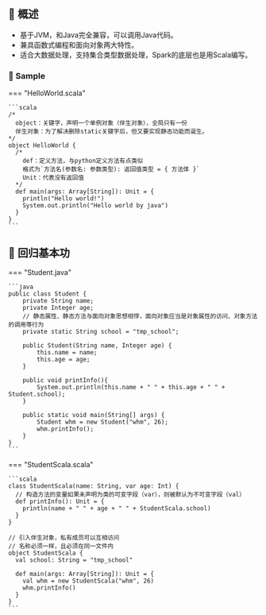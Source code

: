 ## 📌 概述

* 基于JVM，和Java完全兼容，可以调用Java代码。
* 兼具函数式编程和面向对象两大特性。
* 适合大数据处理，支持集合类型数据处理，Spark的底层也是用Scala编写。

### 🚁 Sample
=== "HelloWorld.scala"

    ```scala
    /*
      object：关键字，声明一个单例对象（伴生对象），全局只有一份
      伴生对象：为了解决删除static关键字后，但又要实现静态功能而诞生。
    */
    object HelloWorld {
      /*
        def：定义方法，与python定义方法有点类似
        格式为`方法名(参数名: 参数类型): 返回值类型 = { 方法体 }`
        Unit：代表没有返回值
      */
      def main(args: Array[String]): Unit = {
        println("Hello world!")
        System.out.println("Hello world by java")
      }
    }
    ```

## 📌 回归基本功

=== "Student.java"

    ```java
    public class Student {
        private String name;
        private Integer age;
        // 静态属性、静态方法与面向对象思想相悖，面向对象应当是对象属性的访问、对象方法的调用等行为
        private static String school = "tmp_school";
    
        public Student(String name, Integer age) {
            this.name = name;
            this.age = age;
        }
    
        public void printInfo(){
            System.out.println(this.name + " " + this.age + " " + Student.school);
        }
    
        public static void main(String[] args) {
            Student whm = new Student("whm", 26);
            whm.printInfo();
        }
    }
    ```

=== "StudentScala.scala"

    ```scala
    class StudentScala(name: String, var age: Int) {
      // 构造方法的变量如果未声明为类的可变字段（var），则被默认为不可变字段（val）
      def printInfo(): Unit = {
        println(name + " " + age + " " + StudentScala.school)
      }
    }
    
    // 引入伴生对象，私有成员可以互相访问
    // 名称必须一样，且必须在同一文件内
    object StudentScala {
      val school: String = "tmp_school"
    
      def main(args: Array[String]): Unit = {
        val whm = new StudentScala("whm", 26)
        whm.printInfo()
      }
    }
    ```